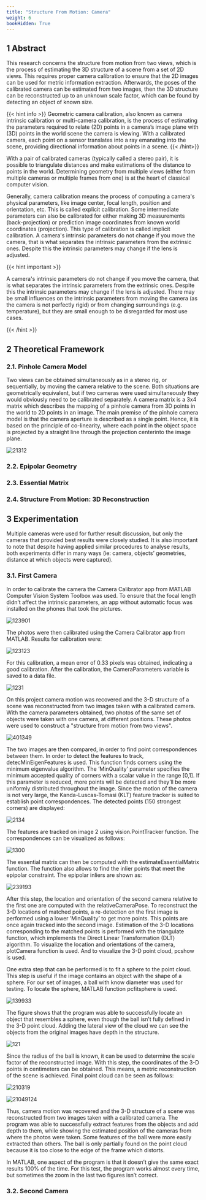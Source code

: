 ```yaml
---
title: "Structure From Motion: Camera"
weight: 6
bookHidden: True
---
```


## 1 Abstract

This research concerns the structure from motion from two views, which is the process of estimating the 3D structure of a scene from a set of 2D views. This requires proper camera calibration to ensure that the 2D images can be used for metric information extraction. Afterwards, the poses of the calibrated camera can be estimated from two images, then the 3D structure can be reconstructed up to an unknown scale factor, which can be found by detecting an object of known size.

{{< hint info >}}
Geometric camera calibration, also known as camera intrinsic calibration or multi-camera calibration, is the process of estimating the parameters required to relate (2D) points in a camera’s image plane with (3D) points in the world scene the camera is viewing. With a calibrated camera, each point on a sensor translates into a ray emanating into the scene, providing directional information about points in a scene.
{{< /hint>}}

With a pair of calibrated cameras (typically called a stereo pair), it is possible to triangulate distances and make estimations of the distance to points in the world. Determining geometry from multiple views (either from multiple cameras or multiple frames from one) is at the heart of classical computer vision.

Generally, camera calibration means the process of computing a camera's physical parameters, like image center, focal length, position and orientation, etc. This is called explicit calibration. Some intermediate parameters can also be calibrated for either making 3D measurements (back-projection) or prediction image coordinates from known world coordinates (projection). This type of calibration is called implicit calibration. A camera's intrinsic parameters do not change if you move the camera, that is what separates the intrinsic parameters from the extrinsic ones. Despite this the intrinsic parameters may change if the lens is adjusted. 

{{< hint important >}}

A camera's intrinsic parameters do not change if you move the camera, that is what separates the intrinsic parameters from the extrinsic ones. Despite this the intrinsic parameters may change if the lens is adjusted. There may be small influences on the intrinsic parameters from moving the camera (as the camera is not perfectly rigid) or from changing surroundings (e.g. temperature), but they are small enough to be disregarded for most use cases.

{{< /hint >}}

## 2 Theoretical Framework

### 2.1. Pinhole Camera Model

Two views can be obtained simultaneously as in a stereo rig, or sequentially, by moving the camera relative to the scene. Both situations are geometrically equivalent, but if two cameras were used simultaneously they would obviously need to be calibrated separately. A camera matrix is a 3x4 matrix which describes the mapping of a pinhole camera from 3D points in the world to 2D points in an image. The main premise of the pinhole camera model is that the camera aperture is described as a single point. Hence, it is based on the principle of co-linearity, where each point in the object space is projected by a straight line through the projection centerinto the image plane.

![21312](https://csundergrad.science.uoit.ca/courses/cv-notes/notebooks/images/camera-geometry.png)

### 2.2. Epipolar Geometry

### 2.3. Essential Matrix

### 2.4. Structure From Motion: 3D Reconstruction

## 3 Experimentation

Multiple cameras were used for further result discussion, but only the cameras that provided best results were closely studied. It is also important to note that despite having applied similar procedures to analyse results, both experiments differ in many ways (ie: camera, objects’ geometries, distance at which objects were captured).


### 3.1. First Camera

In order to calibrate the camera the Camera Calibrator app from MATLAB Computer Vision System Toolbox was used. To ensure that the focal length didn’t affect the intrinsic parameters, an app without automatic focus was installed on the phones that took the pictures.

![123901](https://live.staticflickr.com/65535/53852030294_fdc7abc114_w.jpg)

The photos were then calibrated using the Camera Calibrator app from MATLAB. Results for calibration were:

![123123](https://live.staticflickr.com/65535/53850775922_4d87ff997b_z.jpg)

For this calibration, a mean error of 0.33 pixels was obtained, indicating a good calibration. After the calibration, the CameraParameters variable is saved to a data file.


![1231](https://live.staticflickr.com/65535/53852030259_0b3f5e2c19.jpg)

On this project camera motion was recovered and the 3-D structure of a scene was reconstructed from two images taken with a calibrated camera. With the camera parameters obtained, two photos of the same set of objects were taken with one camera, at different positions. These photos were used to construct a "structure from motion from two views". 

![401349](https://live.staticflickr.com/65535/53852104940_065a09d8c7_z.jpg)

The two images are then compared, in order to find point correspondences between them. In order to detect the features to track, detecMinEigenFeatures is used. This function finds corners using the minimum eigenvalue algorithm. The ’MinQuality’ parameter specifies the minimum accepted quality of corners with a scalar value in the range \[0,1\]. If this parameter is reduced, more points will be detected and they’ll be more uniformly distributed throughout the image. Since the motion of the camera is not very large, the Kanda-Luscas-Tomasi (KLT) feature tracker is suited to establish point correspondences. The detected points (150 strongest corners) are displayed:

![2134](https://live.staticflickr.com/65535/53851927528_5c0b16ebb4_w.jpg)

The features are tracked on image 2 using vision.PointTracker function. The correspondences can be visualized as follows:

![1300](https://live.staticflickr.com/65535/53852104935_437eb5aedf_w.jpg)

The essential matrix can then be computed with the estimateEssentialMatrix function. The function also allows to find the inlier points that meet the epipolar constraint. The epipolar inliers are shown as:

![239193](https://live.staticflickr.com/65535/53852032714_5b49837734_w.jpg)

After this step, the location and orientation of the second camera relative to the first one are computed with the relativeCameraPose. To reconstruct the 3-D locations of matched points, a re-detection on the first image is performed using a lower ’MinQuality’ to get more points. This points are once again tracked into the second image. Estimation of the 3-D locations corresponding to the matched points is performed with the triangulate function, which implements the Direct Linear Transformation (DLT) algorithm. To visualize the location and orientations of the camera, plotCamera function is used. And to visualize the 3-D point cloud, pcshow is used. 

One extra step that can be performed is to fit a sphere to the point cloud. This step is useful if the image contains an object with the shape of a sphere. For our set of images, a ball with know diameter was used for testing. To locate the sphere, MATLAB function pcfitsphere is used. 


![139933](https://live.staticflickr.com/65535/53850775872_338b864c80_c.jpg)

The figure shows that the program was able to successfully locate an object that resembles a sphere, even though the ball isn’t fully defined in the 3-D point cloud. Adding the lateral view of the cloud we can see the objects from the original images have depth in the structure. 

![121](https://live.staticflickr.com/65535/53851669366_ae32349d6f_c.jpg)

Since the radius of the ball is known, it can be used to determine the scale factor of the reconstructed image. With this step, the coordinates of the 3-D points in centimeters can be obtained. This means, a metric reconstruction of the scene is achieved. Final point cloud can be seen as follows:

![210319](https://live.staticflickr.com/65535/53851927518_3cbd04f222_w.jpg)

![21049124](https://live.staticflickr.com/65535/53852030204_0d928da300_z.jpg)

Thus, camera motion was recovered and the 3-D structure of a scene was reconstructed from two images taken with a calibrated camera. The program was able to successfully extract features from the objects and add depth to them, while showing the estimated position of the cameras from where the photos were taken. Some features of the ball were more easily extracted than others. The ball is only partially found on the
point cloud because it is too close to the edge of the frame which distorts.


In MATLAB, one aspect of the program is that it doesn’t give the same exact results 100% of the time. For this test, the program works almost every time, but sometimes the zoom in the last two figures isn’t correct.


### 3.2. Second Camera